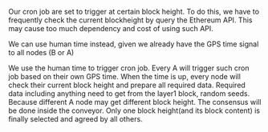 
Our cron job are set to trigger at certain block height. To do this, we have to frequently check the current blockheight by query the Ethereum API. This may cause too much dependency and cost of using such API. 

We can use human time instead, given we already have the GPS time signal to all nodes (B or A)

We use the human time to trigger cron job. Every A will trigger such cron job based on their own GPS time. When the time is up, every node will check their current block height and prepare all required data. Required data including anything need to get from the layer1 block, random seeds. Because different A node may get different block height. The consensus will be done inside the conveyor. Only one block height(and its block content) is finally selected and agreed by all others.

